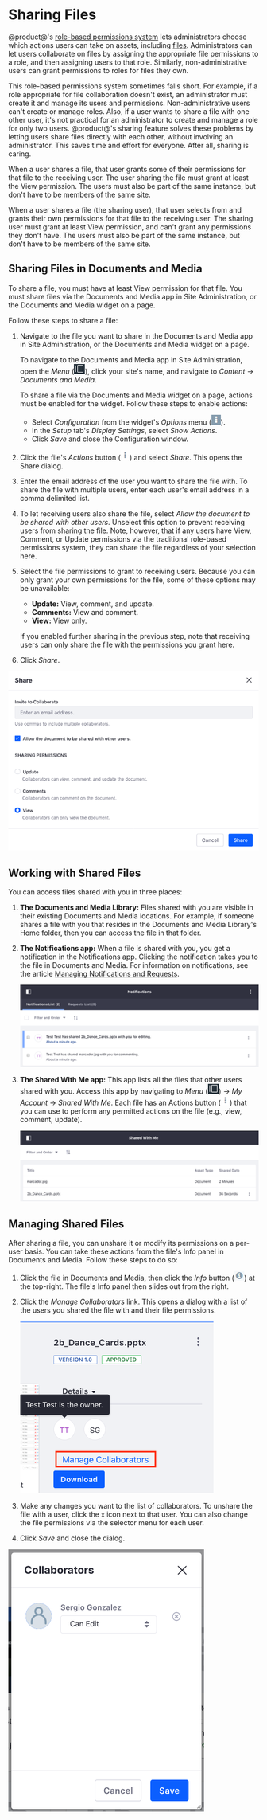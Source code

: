# Sharing Files [](id=sharing-files)

@product@'s 
[role-based permissions system](/discover/portal/-/knowledge_base/7-2/roles-and-permissions) 
lets administrators choose which actions users can take on assets, including 
[files](/discover/portal/-/knowledge_base/7-2/adding-files-to-a-document-library#granting-file-permissions-and-roles). 
Administrators can let users collaborate on files by assigning the appropriate 
file permissions to a role, and then assigning users to that role. Similarly, 
non-administrative users can grant permissions to roles for files they own. 

This role-based permissions system sometimes falls short. For example, if a role 
appropriate for file collaboration doesn't exist, an administrator must create 
it and manage its users and permissions. Non-administrative users can't create 
or manage roles. Also, if a user wants to share a file with one other user, it's 
not practical for an administrator to create and manage a role for only two 
users. @product@'s sharing feature solves these problems by letting users share 
files directly with each other, without involving an administrator. This saves 
time and effort for everyone. After all, sharing is caring. 

When a user shares a file, that user grants some of their permissions for that 
file to the receiving user. The user sharing the file must grant at least the 
View permission. The users must also be part of the same instance, but don't 
have to be members of the same site. 

When a user shares a file (the sharing user), that user selects from and grants 
their own permissions for that file to the receiving user. The sharing user must 
grant at least View permission, and can't grant any permissions they don't have. 
The users must also be part of the same instance, but don't have to be members 
of the same site. 

## Sharing Files in Documents and Media [](id=sharing-files-in-documents-and-media)

To share a file, you must have at least View permission for that file. You must 
share files via the Documents and Media app in Site Administration, or the 
Documents and Media widget on a page. 

Follow these steps to share a file: 

1.  Navigate to the file you want to share in the Documents and Media app in 
    Site Administration, or the Documents and Media widget on a page. 

    To navigate to the Documents and Media app in Site Administration, open the 
    *Menu* 
    (![Product Menu](../../../../images/icon-menu.png)), 
    click your site's name, and navigate to *Content* &rarr; 
    *Documents and Media*. 

    To share a file via the Documents and Media widget on a page, actions must 
    be enabled for the widget. Follow these steps to enable actions: 

    -   Select *Configuration* from the widget's *Options* menu 
        (![Options](../../../../images/icon-app-options.png)). 
    -   In the *Setup* tab's *Display Settings*, select *Show Actions*. 
    -   Click *Save* and close the Configuration window. 

2.  Click the file's *Actions* button 
    (![Actions](../../../../images/icon-actions.png)) 
    and select *Share*. This opens the Share dialog. 

3.  Enter the email address of the user you want to share the file with. To 
    share the file with multiple users, enter each user's email address in a 
    comma delimited list. 

4.  To let receiving users also share the file, select 
    *Allow the document to be shared with other users*. Unselect this option to 
    prevent receiving users from sharing the file. Note, however, that if any 
    users have View, Comment, or Update permissions via the traditional 
    role-based permissions system, they can share the file regardless of your 
    selection here. 

5.  Select the file permissions to grant to receiving users. Because you can 
    only grant your own permissions for the file, some of these options may be 
    unavailable: 

    -   **Update:** View, comment, and update.
    -   **Comments:** View and comment.
    -   **View:** View only.

    If you enabled further sharing in the previous step, note that receiving 
    users can only share the file with the permissions you grant here. 

6.  Click *Share*. 

![Figure 1: To share a file, you must fill out the Share dialog as the previous steps describe.](../../../../images/sharing-file.png)

## Working with Shared Files [](id=working-with-shared-files)

You can access files shared with you in three places: 

1.  **The Documents and Media Library:** Files shared with you are visible in 
    their existing Documents and Media locations. For example, if someone shares 
    a file with you that resides in the Documents and Media Library's Home 
    folder, then you can access the file in that folder. 

2.  **The Notifications app:** When a file is shared with you, you get a 
    notification in the Notifications app. Clicking the notification takes you 
    to the file in Documents and Media. For information on notifications, see 
    the article 
    [Managing Notifications and Requests](/discover/portal/-/knowledge_base/7-2/managing-notifications-and-requests). 

    ![Figure 2: The Notifications app contains the notifications that are sent when a user shares a file with you.](../../../../images/sharing-notifications.png)

3.  **The Shared With Me app:** This app lists all the files that other users 
    shared with you. Access this app by navigating to *Menu* 
    (![Product Menu](../../../../images/icon-menu.png)) 
    &rarr; *My Account* &rarr; *Shared With Me*. Each file has an Actions button 
    (![Actions](../../../../images/icon-actions.png)) 
    that you can use to perform any permitted actions on the file (e.g., view, 
    comment, update). 

    ![Figure 3: The Shared With Me app lists all the files that other users shared with you.](../../../../images/sharing-app.png)

## Managing Shared Files [](id=managing-shared-files)

After sharing a file, you can unshare it or modify its permissions on a per-user 
basis. You can take these actions from the file's Info panel in Documents and 
Media. Follow these steps to do so: 

1.  Click the file in Documents and Media, then click the *Info* button 
    (![Info](../../../../images/icon-information.png)) 
    at the top-right. The file's Info panel then slides out from the right. 

2.  Click the *Manage Collaborators* link. This opens a dialog with a list of 
    the users you shared the file with and their file permissions. 

    ![Figure 4: Click *Manage Collaborators* to open up the list of users you shared the file with.](../../../../images/sharing-info.png)

3.  Make any changes you want to the list of collaborators. To unshare the file 
    with a user, click the `x` icon next to that user. You can also change the 
    file permissions via the selector menu for each user. 

4.  Click *Save* and close the dialog. 

![Figure 5: The Collaborators dialog lets you unshare a file or change the file permissions for each user.](../../../../images/sharing-collaborators.png)
